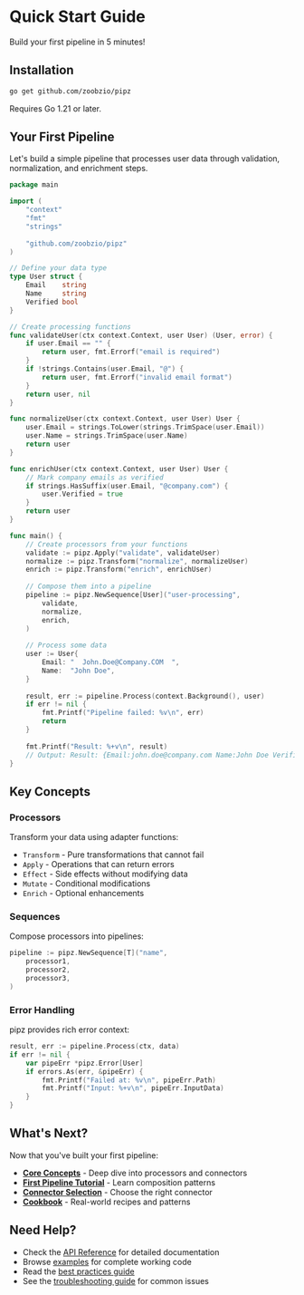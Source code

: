 # Quick Start Guide

Build your first pipeline in 5 minutes!

## Installation

```bash
go get github.com/zoobzio/pipz
```

Requires Go 1.21 or later.

## Your First Pipeline

Let's build a simple pipeline that processes user data through validation, normalization, and enrichment steps.

```go
package main

import (
    "context"
    "fmt"
    "strings"
    
    "github.com/zoobzio/pipz"
)

// Define your data type
type User struct {
    Email    string
    Name     string
    Verified bool
}

// Create processing functions
func validateUser(ctx context.Context, user User) (User, error) {
    if user.Email == "" {
        return user, fmt.Errorf("email is required")
    }
    if !strings.Contains(user.Email, "@") {
        return user, fmt.Errorf("invalid email format")
    }
    return user, nil
}

func normalizeUser(ctx context.Context, user User) User {
    user.Email = strings.ToLower(strings.TrimSpace(user.Email))
    user.Name = strings.TrimSpace(user.Name)
    return user
}

func enrichUser(ctx context.Context, user User) User {
    // Mark company emails as verified
    if strings.HasSuffix(user.Email, "@company.com") {
        user.Verified = true
    }
    return user
}

func main() {
    // Create processors from your functions
    validate := pipz.Apply("validate", validateUser)
    normalize := pipz.Transform("normalize", normalizeUser)
    enrich := pipz.Transform("enrich", enrichUser)
    
    // Compose them into a pipeline
    pipeline := pipz.NewSequence[User]("user-processing",
        validate,
        normalize,
        enrich,
    )
    
    // Process some data
    user := User{
        Email: "  John.Doe@Company.COM  ",
        Name:  "John Doe",
    }
    
    result, err := pipeline.Process(context.Background(), user)
    if err != nil {
        fmt.Printf("Pipeline failed: %v\n", err)
        return
    }
    
    fmt.Printf("Result: %+v\n", result)
    // Output: Result: {Email:john.doe@company.com Name:John Doe Verified:true}
}
```

## Key Concepts

### Processors
Transform your data using adapter functions:
- `Transform` - Pure transformations that cannot fail
- `Apply` - Operations that can return errors
- `Effect` - Side effects without modifying data
- `Mutate` - Conditional modifications
- `Enrich` - Optional enhancements

### Sequences
Compose processors into pipelines:
```go
pipeline := pipz.NewSequence[T]("name",
    processor1,
    processor2,
    processor3,
)
```

### Error Handling
pipz provides rich error context:
```go
result, err := pipeline.Process(ctx, data)
if err != nil {
    var pipeErr *pipz.Error[User]
    if errors.As(err, &pipeErr) {
        fmt.Printf("Failed at: %v\n", pipeErr.Path)
        fmt.Printf("Input: %+v\n", pipeErr.InputData)
    }
}
```

## What's Next?

Now that you've built your first pipeline:

- **[Core Concepts](../learn/core-concepts.md)** - Deep dive into processors and connectors
- **[First Pipeline Tutorial](./first-pipeline.md)** - Learn composition patterns
- **[Connector Selection](../guides/connector-selection.md)** - Choose the right connector
- **[Cookbook](../cookbook/)** - Real-world recipes and patterns

## Need Help?

- Check the [API Reference](../reference/) for detailed documentation
- Browse [examples](https://github.com/zoobzio/pipz/tree/main/examples) for complete working code
- Read the [best practices guide](../guides/best-practices.md)
- See the [troubleshooting guide](../troubleshooting.md) for common issues